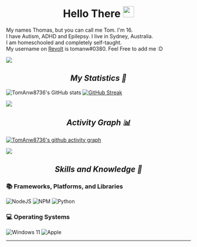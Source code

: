 <h1 align="center">Hello There <img src="https://media.giphy.com/media/hvRJCLFzcasrR4ia7z/giphy.gif" width="30"> </h1>

My names Thomas, but you can call me Tom. I'm 16.</br> I have Autism, ADHD and Epilepsy. I live in Sydney, Australia.</br> I am homeschooled and completely self-taught.</br> My username on [Revolt](<https://revolt.chat>) is tomanw#0380. Feel Free to add me :D

<img src="https://user-images.githubusercontent.com/73097560/115834477-dbab4500-a447-11eb-908a-139a6edaec5c.gif">

<h2 align="center"><i>My Statistics 🚀</i></h2>

![TomAnw8736's GitHub stats](https://github-readme-stats-livxy.vercel.app/api?username=iambleed&title_color=4F8CC9&text_color=9f9f9f&show_icons=true&bg_color=00000000&hide_border=true&icon_color=4F8CC9&hide_title=true&count_private=true)
[![GitHub Streak](https://streak-stats.demolab.com?user=iambleed&hide_border=true&background=00000000&border=00000000&stroke=9F9F9F&ring=64B2FF&fire=4F8CC9&currStreakNum=4F8CC9&sideNums=4F8CC9&currStreakLabel=D8D8D8&sideLabels=D8D8D8&dates=9F9F9F)](https://git.io/streak-stats)

<img src="https://user-images.githubusercontent.com/73097560/115834477-dbab4500-a447-11eb-908a-139a6edaec5c.gif">

<h2 align="center"><i>Activity Graph 📊</i></h2>

[![TomAnw8736's github activity graph](https://github-readme-activity-graph.vercel.app/graph?username=iambleed&bg_color=00000000&color=c7c7c7&line=75baff&point=4F8CC9&area=true&hide_border=true)](https://github.com/CodeByAidan/)

<a href="https://www.youtube.com/watch?v=dQw4w9WgXcQ"><img src="https://user-images.githubusercontent.com/73097560/115834477-dbab4500-a447-11eb-908a-139a6edaec5c.gif"></a>

<h2 align="center"><i>Skills and Knowledge 🧠</i></h2>

### 📚 Frameworks, Platforms, and Libraries
![NodeJS](https://img.shields.io/badge/node.js-6DA55F?style=for-the-badge&logo=node.js&logoColor=white)
![NPM](https://img.shields.io/badge/NPM-%23CB3837.svg?style=for-the-badge&logo=npm&logoColor=white)
![Python](https://img.shields.io/badge/Python-blue?style=for-the-badge&logo=python&logoColor=%23ffffff)

### 💻 Operating Systems
![Windows 11](https://img.shields.io/badge/Windows%2011-%230079d5.svg?style=for-the-badge&logo=Windows%2011&logoColor=white)
![Apple](https://img.shields.io/badge/macOS-fe9fff?style=for-the-badge&logo=apple&logoColor=000000)


------
